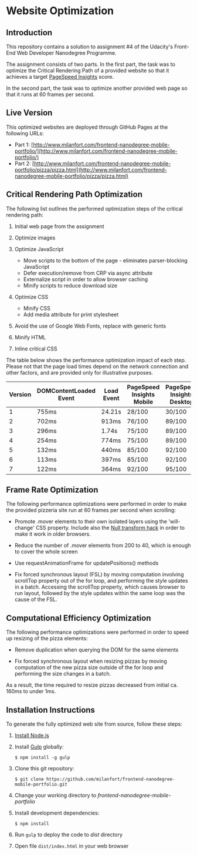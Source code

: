 # Website Optimization

## Introduction

This repository contains a solution to assignment #4 of the Udacity's Front-End Web Developer Nanodegree Programme.

The assignment consists of two parts.
In the first part, the task was to optimize the Critical Rendering Path of a provided website so that it achieves a target
[PageSpeed Insights](https://developers.google.com/speed/pagespeed/insights/) score.
 
In the second part, the task was to optimize another provided web page so that it runs at 60 frames per second.
 
 
## Live Version

This optimized websites are deployed through GitHub Pages at the following URLs:
* Part 1: [http://www.milanfort.com/frontend-nanodegree-mobile-portfolio/](http://www.milanfort.com/frontend-nanodegree-mobile-portfolio/)
* Part 2: [http://www.milanfort.com/frontend-nanodegree-mobile-portfolio/pizza/pizza.html](http://www.milanfort.com/frontend-nanodegree-mobile-portfolio/pizza/pizza.html)


## Critical Rendering Path Optimization 

The following list outlines the performed optimization steps of the critical rendering path:

1. Initial web page from the assignment

2. Optimize images

3. Optimize JavaScript
    * Move scripts to the bottom of the page - eliminates parser-blocking JavaScript
    * Defer execution/remove from CRP via async attribute
    * Externalize script in order to allow browser caching
    * Minify scripts to reduce download size

4. Optimize CSS 
    * Minify CSS
    * Add media attribute for print stylesheet

5. Avoid the use of Google Web Fonts, replace with generic fonts

6. Minify HTML

7. Inline critical CSS

The table below shows the performance optimization impact of each step.
Please not that the page load times depend on the network connection and other factors, and are 
provided only for illustrative purposes.

| Version | DOMContentLoaded Event | Load Event | PageSpeed Insights Mobile | PageSpeed Insights Desktop |
| ------- | ---------------------- | ---------- | ------------------------- | -------------------------- |
| 1       | 755ms                  | 24.21s     | 28/100                    | 30/100                     |
| 2       | 702ms                  | 913ms      | 76/100                    | 89/100                     |
| 3       | 296ms                  | 1.74s      | 75/100                    | 89/100                     |
| 4       | 254ms                  | 774ms      | 75/100                    | 89/100                     |
| 5       | 132ms                  | 440ms      | 85/100                    | 92/100                     |
| 6       | 113ms                  | 397ms      | 85/100                    | 92/100                     |
| 7       | 122ms                  | 364ms      | 92/100                    | 95/100


## Frame Rate Optimization

The following performance optimizations were performed in order to make the provided pizzeria site
run at 60 frames per second when scrolling:

* Promote .mover elements to their own isolated layers using the 'will-change' CSS property.
Include also the
[Null transform hack](https://aerotwist.com/blog/on-translate3d-and-layer-creation-hacks/)
in order to make it work in older browsers.

* Reduce the number of .mover elements from 200 to 40, which is enough to cover the whole screen 

* Use requestAnimationFrame for updatePositions() methods 

* Fix forced synchronous layout (FSL) by moving computation involving scrollTop property out of the for loop,
and performing the style updates in a batch.
Accessing the scrollTop property, which causes browser to run layout, followed by the style updates within 
the same loop was the cause of the FSL.


## Computational Efficiency Optimization

The following performance optimizations were performed in order to speed up resizing of the pizza elements:

* Remove duplication when querying the DOM for the same elements
 
* Fix forced synchronous layout when resizing pizzas by moving computation of the new pizza size outside of the for loop
and performing the size changes in a batch.

As a result, the time required to resize pizzas decreased from initial ca. 160ms to under 1ms.


## Installation Instructions

To generate the fully optimized web site from source, follow these steps:

1. [Install Node.js](https://nodejs.org/en/download/)

2. Install [Gulp](http://gulpjs.com/) globally:
    ```
    $ npm install -g gulp
    ```

3. Clone this git repository:
    ```
    $ git clone https://github.com/milanfort/frontend-nanodegree-mobile-portfolio.git
    ```

4. Change your working directory to _frontend-nanodegree-mobile-portfolio_

5. Install development dependencies:
    ```
    $ npm install
    ```

6. Run `gulp` to deploy the code to _dist_ directory

7. Open file `dist/index.html` in your web browser
